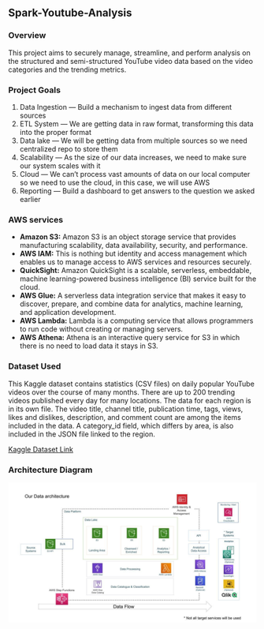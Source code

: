 ## Spark-Youtube-Analysis

### Overview
This project aims to securely manage, streamline, and perform analysis on the structured and semi-structured YouTube video data based on the video categories and the trending metrics.

### Project Goals
1. Data Ingestion — Build a mechanism to ingest data from different sources
2. ETL System — We are getting data in raw format, transforming this data into the proper format
3. Data lake — We will be getting data from multiple sources so we need centralized repo to store them
4. Scalability — As the size of our data increases, we need to make sure our system scales with it
5. Cloud — We can’t process vast amounts of data on our local computer so we need to use the cloud, in this case, we will use AWS
6. Reporting — Build a dashboard to get answers to the question we asked earlier

### AWS services
- **Amazon S3:** Amazon S3 is an object storage service that provides manufacturing scalability, data availability, security, and performance.
- **AWS IAM:** This is nothing but identity and access management which enables us to manage access to AWS services and resources securely.
- **QuickSight:** Amazon QuickSight is a scalable, serverless, embeddable, machine learning-powered business intelligence (BI) service built for the cloud.
- **AWS Glue:** A serverless data integration service that makes it easy to discover, prepare, and combine data for analytics, machine learning, and application development.
- **AWS Lambda:** Lambda is a computing service that allows programmers to run code without creating or managing servers.
- **AWS Athena:** Athena is an interactive query service for S3 in which there is no need to load data it stays in S3.

### Dataset Used
This Kaggle dataset contains statistics (CSV files) on daily popular YouTube videos over the course of many months. There are up to 200 trending videos published every day for many locations. The data for each region is in its own file. The video title, channel title, publication time, tags, views, likes and dislikes, description, and comment count are among the items included in the data. A category_id field, which differs by area, is also included in the JSON file linked to the region.

[Kaggle Dataset Link](https://www.kaggle.com/datasets/datasnaek/youtube-new)

### Architecture Diagram

![Architecture Diagram](https://github.com/tknishh/spark-youtube-analysis/blob/master/architecture.jpeg)


